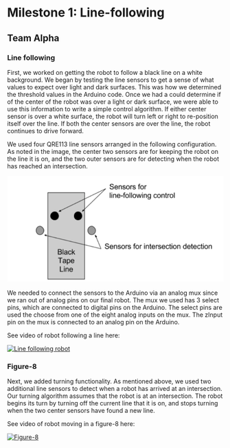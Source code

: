 # Milestone 1: Line-following
## Team Alpha

### Line following


First, we worked on getting the robot to follow a black line on a white background. We began by testing the line sensors to get a sense of what values to expect over light and dark surfaces. This was how we determined the threshold values in the Arduino code. Once we had a could determine if of the center of the robot was over a light or dark surface, we were able to use this information to write a simple control algorithm. If either center sensor is over a white surface, the robot will turn left or right to re-position itself over the line. If both the center sensors are over the line, the robot continues to drive forward. 

We used four QRE113 line sensors arranged in the following configuration. As noted in the image, the center two sensors are for keeping the robot on the line it is on, and the two outer sensors are for detecting when the robot has reached an intersection. 

![Line sensor configuration](images/m1_linesensor.png)

We needed to connect the sensors to the Arduino via an analog mux since we ran out of analog pins on our final robot. The mux we used has 3 select pins, which are connected to digital pins on the Arduino. The select pins are used the choose from one of the eight analog inputs on the mux. The zInput pin on the mux is connected to an analog pin on the Arduino.

See video of robot following a line here:

[![Line following robot](http://img.youtube.com/vi/TijvBkSl2sc/0.jpg)](http://www.youtube.com/watch?v=TijvBkSl2sc)

### Figure-8

Next, we added turning functionality. As mentioned above, we used two additional line sensors to detect when a robot has arrived at an intersection. Our turning algorithm assumes that the robot is at an intersection. The robot begins its turn by turning off the current line that it is on, and stops turning when the two center sensors have found a new line.

See video of robot moving in a figure-8 here:

[![Figure-8](http://img.youtube.com/vi/rAPimu52CVM/0.jpg)](http://www.youtube.com/watch?v=rAPimu52CVM)
